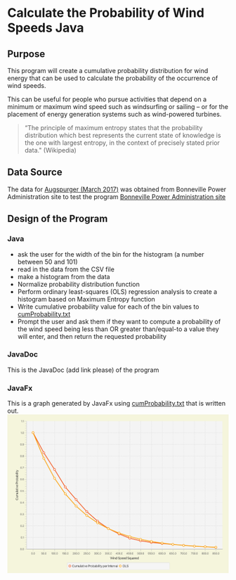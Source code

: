 # Calculate the Probability of Wind Speeds Java
## Purpose
This program will create a cumulative probability distribution for wind energy that can be used to calculate the probability of the occurrence of wind speeds. 

This can be useful for people who pursue activities that depend on a minimum or maximum wind speed such as windsurfing or sailing – or for the placement of energy generation systems such as wind-powered turbines.

> “The principle of maximum entropy states that the probability
distribution which best represents the current state of knowledge is the one with largest entropy, in
the context of precisely stated prior data." (Wikipedia)
## Data Source
The data for [Augspurger (March 2017)](Augspurger_2017_03.csv) was obtained from Bonneville Power Administration site to test the program
[Bonneville Power Administration site](https://transmission.bpa.gov/business/operations/wind/MetData/default.aspx)

## Design of the Program
### Java
- ask the user for the width of the bin for the histogram (a number between 50 and 101)
- read in the data from the CSV file
- make a histogram from the data
- Normalize probability distribution function
- Perform ordinary least-squares (OLS) regression analysis to create a histogram based on Maximum Entropy function
- Write cumulative probability value for each of the bin values to [cumProbability.txt](cumProbability.txt)
- Prompt the user and ask them if they want to compute a probability of the wind speed being less than OR greater than/equal-to a value they will enter, and then return the requested probability

### JavaDoc
This is the JavaDoc (add link please) of the program

### JavaFx
This is a graph generated by JavaFx using [cumProbability.txt](cumProbability.txt) that is written out.
![Cumulative Probability of Wind Speed](Cumulative_Probability_graph.png)


